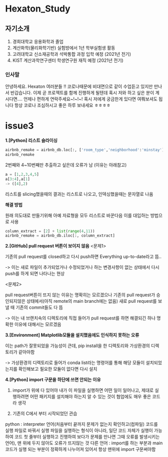 # Hexaton_Study

## 자기소개
1. 경희대학교 응용화학과 졸업
2. 계산화학(물리화학기반) 실험방에서 1년 학부실험생 활동
3. 고려대학교 신소재공학과 석박통합 과정 입학 예정 (2021년 전기)
4. KIST 계산과학연구센터 학생연구원 재직 예정 (2021년 전기)

### 인사말
안녕하세요. Hexaton 여러분들 !!
코로나때문에 비대면으로 같이 수업듣고 있지만 만나서 반갑습니다.
이제 곧 프로젝트를 함께 진행하게 될텐데 혹시 저와 하고 싶은 분이 계시다면....
언제나 편하게 연락주세요~!~!~!
혹시 저에게 궁금한게 있다면 여쭤보셔도 됩니다
항상 코로나 조심하시고 좋은 하루 보내세요 ㅎㅎㅎㅎ

# issue3

**1.[Python] 리스트 슬라이싱**
```python
airbnb_remake = airbnb_db.loc[:, ['room_type','neighborhood':'minstay']]
airbnb_remake
```
2번째와 4~10번째만 추출하고 싶은데 오류가 남 (이유는 아래참고)

```python
a = [1,2,3,4,5]
a[3:4],a[1]
-> ([4],2)
```
리스트를 slicing했을때의 결과는 리스트로 나오고, 인덱싱했을때는 문자열로 나옴

**해결 방법**

원래 의도대로 만들기위해 아예 자료형을 모두 리스트로 바꾼다음 이를 대입하는 방법으로 사용
```python
column_extract = [2] + list(range(4,11))
airbnb_remake = airbnb_db.iloc[:, column_extract]
```
**2.[GitHub] pull request 버튼이 보이지 않음**
<문제1>

기존의 pull request를 closed하고 다시 push하면 Everything up-to-date라고 뜸..

-> 이는 새로 파일이 추가되었거나 수정되었거나 하는 변경사항이 없는 상태에서 다시 push를 하게 되면 나타나는 현상

<문제2>

pull request버튼이 뜨지 않는 이유는 명확히는 모르겠으나 기존의 pull request가 승인되지않은 상태에서(아직 remote의 main branch에는 없음) 새로 pull request를 보낼 때 기존의 commit들도 다 뜸

-> 이는 내 브랜치속의 디렉토리에 직접 들어가 pull request를 하면 해결되긴 하나 명확한 이유에 대해서는 모르겠음

**3.[Environment] Matplotlib모듈을 설치했음에도 인식하지 못하는 오류**

이는 path가 잘못되었을 가능성이 큰데, pip install을 한 디렉토리와 가상환경의 디렉토리가 같아야함 

-> 가상환경의 디렉토리로 들어가 conda list라는 명령어를 통해 해당 모듈이 설치되었는지를 확인해보고 필요한 모듈이 없다면 다시 설치

**4.[Python] import 구문을 하단에 쓰면 안되는 이유**
1. import가 위에 다 있어야 내가 이 파일을 실행하면 어떤 일이 일어나고, 제대로 실행하려면 어떤 패키지를 설치해야 하는지 알 수 있는 것이 협업에도 매우 좋은 코드라 생각

2. 기존의 C에서 부터 시작되었던 관습

python : interpreter 언어(처음부터 끝까지 문제가 없는지 확인하고(컴파일) 코드를 실행 파일로 바꿔서 실행 파일을 실행하는 형식이 아니라, 일단 코드 자체가 실행이 가능하여 코드 첫 줄부터 실행하고 진행하여 보다가 문제를 만나면 그때 오류를 발생시키는 언어), 맨 위에 두지 않아도 오류가 뜨지않는 것 
다른 언어 : import를 하는 부분과 main 코드가 실행 되는 부분이 정확하게 나누어져 있어서 항상 맨위에 import 구문써야함

